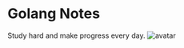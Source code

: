 # Golang Notes

Study hard and make progress every day.
![avatar](https://coolshell.cn/wp-content/uploads/2017/10/golang.docker.png)
